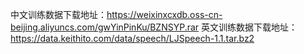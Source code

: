 中文训练数据下载地址：https://weixinxcxdb.oss-cn-beijing.aliyuncs.com/gwYinPinKu/BZNSYP.rar
英文训练数据下载地址：https://data.keithito.com/data/speech/LJSpeech-1.1.tar.bz2
